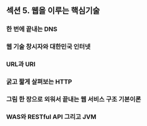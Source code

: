 ## 섹션 5. 웹을 이루는 핵심기술

### 한 번에 끝내는 DNS

### 웹 기술 창시자와 대한민국 인터넷

### URL과 URI

### 굵고 짧게 살펴보는 HTTP

### 그림 한 장으로 외워서 끝내는 웹 서비스 구조 기본이론

### WAS와 RESTful API 그리고 JVM
